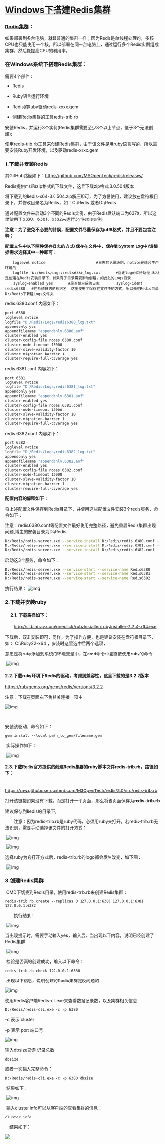 # [Windows下搭建Redis集群](https://www.cnblogs.com/tommy-huang/p/6240083.html)



###  [Redis集群](http://redis.cn/topics/cluster-tutorial.html)：

如果部署到多台电脑，就跟普通的集群一样；因为Redis是单线程处理的，多核CPU也只能使用一个核，所以部署在同一台电脑上，通过运行多个Redis实例组成集群，然后能提高CPU的利用率。

 

### 在Windows系统下搭建Redis集群：

需要4个部件：

- Redis

- Ruby语言运行环境
- Redis的Ruby驱动redis-xxxx.gem
- 创建Redis集群的工具redis-trib.rb

安装Redis，并运行3个实例(Redis集群需要至少3个以上节点，低于3个无法创建);

使用redis-trib.rb工具来创建Redis集群，由于该文件是用ruby语言写的，所以需要安装Ruby开发环境，以及驱动redis-xxxx.gem

### 1.下载并安装Redis

其GitHub路径如下：https://github.com/MSOpenTech/redis/releases/

Redis提供msi和zip格式的下载文件，这里下载zip格式 3.0.504版本

将下载到的Redis-x64-3.0.504.zip解压即可，为了方便使用，建议放在盘符根目录下，并修改目录名为Redis，如：C:\Redis 或者D:\Redis

通过配置文件来启动3个不同的Redis实例，由于Redis默认端口为6379，所以这里使用了6380、6381、6382来运行3个Redis实例。

**注意：为了避免不必要的错误，配置文件尽量保存为utf8格式，并且不要包含注释；**

**配置文件中以下两种保存日志的方式(保存在文件中、保存到System Log中)请根据需求选择其中一种即可：**

```
　　loglevel notice                       #日志的记录级别，notice是适合生产环境的
　　logfile "D:/Redis/Logs/redis6380_log.txt"      #指定log的保持路径,默认是创建在Redis安装目录下，如果有子目录需要手动创建，如此处的Logs目录
 　 syslog-enabled yes       #是否使用系统日志 　　　　syslog-ident redis6380   #在系统日志的标识名  这里使用了保存在文件中的方式，所以先在Redis目录D:/Redis下新建Logs文件夹
```

redis.6380.conf 内容如下：

```sh
port 6380      
loglevel notice    
logfile "D:/Redis/Logs/redis6380_log.txt"       
appendonly yes
appendfilename "appendonly.6380.aof"   
cluster-enabled yes                                    
cluster-config-file nodes.6380.conf
cluster-node-timeout 15000
cluster-slave-validity-factor 10
cluster-migration-barrier 1
cluster-require-full-coverage yes
```

 redis.6381.conf 内容如下：

```sh
port 6381       
loglevel notice   
logfile "D:/Redis/Logs/redis6381_log.txt"       
appendonly yes
appendfilename "appendonly.6381.aof"    
cluster-enabled yes                                    
cluster-config-file nodes.6381.conf
cluster-node-timeout 15000
cluster-slave-validity-factor 10
cluster-migration-barrier 1
cluster-require-full-coverage yes
```

redis.6382.conf 内容如下：

```sh
port 6382       
loglevel notice    
logfile "D:/Redis/Logs/redis6382_log.txt"         
appendonly yes
appendfilename "appendonly.6382.aof"    
cluster-enabled yes                                    
cluster-config-file nodes.6382.conf
cluster-node-timeout 15000
cluster-slave-validity-factor 10
cluster-migration-barrier 1
cluster-require-full-coverage yes
```

**配置内容的解释如下：**

将上述配置文件保存到Redis目录下，并使用这些配置文件安装3个redis服务，命令如下：

注意：redis.6380.conf等配置文件最好使用完整路径，避免重启Redis集群出现问题,博主的安装目录为D:/Redis

```sh
D:/Redis/redis-server.exe --service-install D:/Redis/redis.6380.conf --service-name redis6380
D:/Redis/redis-server.exe --service-install D:/Redis/redis.6381.conf --service-name redis6381
D:/Redis/redis-server.exe --service-install D:/Redis/redis.6382.conf --service-name redis6382
```

启动这3个服务，命令如下：

```sh
D:/Redis/redis-server.exe --service-start --service-name Redis6380
D:/Redis/redis-server.exe --service-start --service-name Redis6381
D:/Redis/redis-server.exe --service-start --service-name Redis6382
```

执行结果：       ![img](Windows%E4%B8%8B%E6%90%AD%E5%BB%BARedis%E9%9B%86%E7%BE%A4/578448-20170101000748273-1080049971-1616040007085.png)

### 2.下载并安装ruby

#### 　 2.1. 下载路径如下：

　　http://dl.bintray.com/oneclick/rubyinstaller/rubyinstaller-2.2.4-x64.exe

下载后，双击安装即可，同样，为了操作方便，也是建议安装在盘符根目录下，如： C:\Ruby22-x64 ，安装时这里选中后两个选项，

意思是将ruby添加到系统的环境变量中，在cmd命令中能直接使用ruby的命令

​    ![img](Windows%E4%B8%8B%E6%90%AD%E5%BB%BARedis%E9%9B%86%E7%BE%A4/578448-20161231232630711-211501252-1616040007087.png)

####    2.2.下载ruby环境下Redis的驱动，考虑到兼容性，这里下载的是3.2.2版本

https://rubygems.org/gems/redis/versions/3.2.2

注意：下载在页面右下角相关连接一项中

![img](Windows%E4%B8%8B%E6%90%AD%E5%BB%BARedis%E9%9B%86%E7%BE%A4/578448-20161231224127351-260128949-1616040007088.png)

​           

安装该驱动，命令如下：

```
gem install --local path_to_gem/filename.gem  
```

​       实际操作如下：

​    ![img](Windows%E4%B8%8B%E6%90%AD%E5%BB%BARedis%E9%9B%86%E7%BE%A4/578448-20161231233209898-1115746848-1616040007088.png)

####       2.3.下载Redis官方提供的创建Redis集群的ruby脚本文件redis-trib.rb，路径如下：

　　　　https://raw.githubusercontent.com/MSOpenTech/redis/3.0/src/redis-trib.rb

打开该链接如果没有下载，而是打开一个页面，那么将该页面保存为**redis-trib.rb**

建议保存到Redis的目录下。             

　　注意：因为redis-trib.rb是ruby代码，必须用ruby来打开，若redis-trib.rb无法识别，需要手动选择该文件的打开方式：

​                  ![img](Windows%E4%B8%8B%E6%90%AD%E5%BB%BARedis%E9%9B%86%E7%BE%A4/QQ%E5%9B%BE%E7%89%8720170712112440-1616040007089.png)

​                  ![img](Windows%E4%B8%8B%E6%90%AD%E5%BB%BARedis%E9%9B%86%E7%BE%A4/QQ%E5%9B%BE%E7%89%8720170712112842-1616040007089.png)

​	选择ruby为的打开方式后，redis-trib.rb的logo都会发生改变，如下图：

​                      ![img](Windows%E4%B8%8B%E6%90%AD%E5%BB%BARedis%E9%9B%86%E7%BE%A4/QQ%E5%9B%BE%E7%89%8720170712112431-1616040007090.png)

 

###   3.创建Redis集群  

​     CMD下切换到Redis目录，使用redis-trib.rb来创建Redis集群：

```
redis-trib.rb create --replicas 0 127.0.0.1:6380 127.0.0.1:6381 127.0.0.1:6382 
```

　　执行结果：

​     ![img](Windows%E4%B8%8B%E6%90%AD%E5%BB%BARedis%E9%9B%86%E7%BE%A4/578448-20170103100940691-382820890-1616040007090.jpg)

​     当出现提示时，需要手动输入yes，输入后，当出现以下内容，说明已经创建了Redis集群

​     ![img](Windows%E4%B8%8B%E6%90%AD%E5%BB%BARedis%E9%9B%86%E7%BE%A4/578448-20170103101131050-439447930-1616040007091.jpg)

​     检验是否真的创建成功，输入以下命令：

```
redis-trib.rb check 127.0.0.1:6380
```

​     出现以下信息，说明创建的Redis集群是没问题的

 ![img](Windows%E4%B8%8B%E6%90%AD%E5%BB%BARedis%E9%9B%86%E7%BE%A4/578448-20170103114028206-281352717-1616040007091.png)

   使用Redis客户端Redis-cli.exe来查看数据记录数，以及集群相关信息

```
D:/Redis/redis-cli.exe -c -p 6380
```

   -c 表示 cluster

   -p 表示 port 端口号

   ![img](Windows%E4%B8%8B%E6%90%AD%E5%BB%BARedis%E9%9B%86%E7%BE%A4/578448-20170105170548003-2022751429-1616040007091.png)

   输入dbsize查询 记录总数

```
dbsize
```

   或者一次输入完整命令：

```
D:/Redis/redis-cli.exe -c -p 6380 dbsize
```

​    结果如下：

​    ![img](Windows%E4%B8%8B%E6%90%AD%E5%BB%BARedis%E9%9B%86%E7%BE%A4/578448-20170105170856269-1044676861-1616040007092.png)

​    输入cluster info可以从客户端的查看集群的信息：

```
cluster info
```

　结果如下：

  ![](https://gitee.com/sysker/picBed/raw/master/images/578448-20170105171104691-1699042108.png)